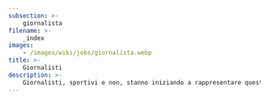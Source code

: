 ```yaml
---
subsection: >-
    giornalista
filename: >-
    _index
images:
    - /images/wiki/jobs/giornalista.webp
title: >-
    Giornalisti
description: >-
    Giornalisti, sportivi e non, stanno iniziando a rappresentare questo sport sia dentro che fuori dal campo
---
```

